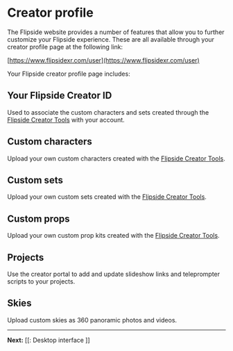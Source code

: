 # Creator profile

The Flipside website provides a number of features that allow you to further
customize your Flipside experience. These are all available through your creator
profile page at the following link:

[https://www.flipsidexr.com/user](https://www.flipsidexr.com/user)

Your Flipside creator profile page includes:

## Your Flipside Creator ID

Used to associate the custom characters and sets created through the
[Flipside Creator Tools](/docs/2023.1/creator-tools) with your account.

## Custom characters

Upload your own custom characters created with the [Flipside Creator Tools](/docs/2023.1/creator-tools).

## Custom sets 

Upload your own custom sets created with the [Flipside Creator Tools](/docs/2023.1/creator-tools).

## Custom props

Upload your own custom prop kits created with the [Flipside Creator Tools](/docs/2023.1/creator-tools).

## Projects

Use the creator portal to add and update slideshow links and teleprompter scripts to your projects.

## Skies

Upload custom skies as 360 panoramic photos and videos.

---

**Next:** [[: Desktop interface ]]
